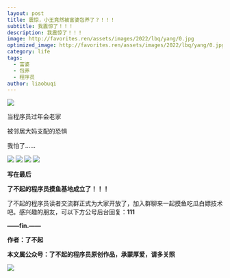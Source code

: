 ```yaml
---
layout: post
title: 震惊，小王竟然被富婆包养了？！！！
subtitle: 我震惊了！！！
description: 我震惊了！！！
image: http://favorites.ren/assets/images/2022/lbq/yang/0.jpg
optimized_image: http://favorites.ren/assets/images/2022/lbq/yang/0.jpg
category: life
tags:
  - 富婆
  - 包养
  - 程序员
author: liaobuqi
---
```

![](http://favorites.ren/assets/images/2021/cartoon/bianbie/640.jpeg)

当程序员过年会老家

被邻居大妈支配的恐惧

我怕了……

![](http://favorites.ren/assets/images/2022/lbq/yang/640.jpeg)
![](http://favorites.ren/assets/images/2022/lbq/yang/640-1.jpeg)
![](http://favorites.ren/assets/images/2022/lbq/yang/640-2.jpeg)
![](http://favorites.ren/assets/images/2022/lbq/yang/640-3.jpeg)

**写在最后**

**了不起的程序员摸鱼基地成立了！！！**

了不起的程序员读者交流群正式为大家开放了，加入群聊来一起摸鱼吃瓜白嫖技术吧。感兴趣的朋友，可以下方公号后台回复：**111**

**——fin.——**

**作者：了不起**

**本文属公众号：了不起的程序员原创作品，承蒙厚爱，请多关照**

![](http://favorites.ren/assets/images/2021/lbq/tuodan/640.gif)